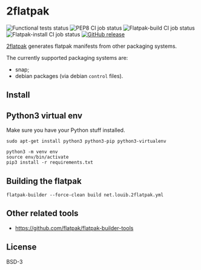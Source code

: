 # 2flatpak
![Functional tests status](https://github.com/louib/2flatpak/workflows/tests/badge.svg)
![PEP8 CI job status](https://github.com/louib/2flatpak/workflows/pep8/badge.svg)
![Flatpak-build CI job status](https://github.com/louib/2flatpak/workflows/flatpak-build/badge.svg)
![Flatpak-install CI job status](https://github.com/louib/2flatpak/workflows/flatpak-install/badge.svg)
[![GitHub release](https://img.shields.io/github/license/louib/2flatpak)](https://github.com/louib/2flatpak/blob/master/LICENSE)

[2flatpak](https://github.com/louib/2flatpak) generates flatpak manifests from other packaging systems.

The currently supported packaging systems are:
* snap;
* debian packages (via debian `control` files).

## Install

## Python3 virtual env
Make sure you have your Python stuff installed.
```
sudo apt-get install python3 python3-pip python3-virtualenv
```

```
python3 -m venv env
source env/bin/activate
pip3 install -r requirements.txt
```

## Building the flatpak
```
flatpak-builder --force-clean build net.louib.2flatpak.yml
```

## Other related tools
* https://github.com/flatpak/flatpak-builder-tools

## License

BSD-3
